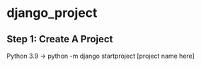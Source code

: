 # django_project

## Step 1: Create A Project

Python 3.9
-> python -m django startproject [project name here]

